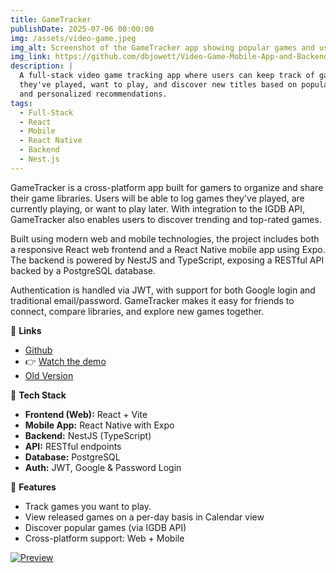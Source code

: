 ```yaml
---
title: GameTracker
publishDate: 2025-07-06 00:00:00
img: /assets/video-game.jpeg
img_alt: Screenshot of the GameTracker app showing popular games and user collections
img_link: https://github.com/dbjowett/Video-Game-Mobile-App-and-Backend/
description: |
  A full-stack video game tracking app where users can keep track of games
  they've played, want to play, and discover new titles based on popularity
  and personalized recommendations.
tags:
  - Full-Stack
  - React
  - Mobile
  - React Native
  - Backend
  - Nest.js
---
```


GameTracker is a cross-platform app built for gamers to organize and share their game libraries. Users will be able to log games they've played, are currently playing, or want to play later. With integration to the IGDB API, GameTracker also enables users to discover trending and top-rated games.

Built using modern web and mobile technologies, the project includes both a responsive React web frontend and a React Native mobile app using Expo. The backend is powered by NestJS and TypeScript, exposing a RESTful API backed by a PostgreSQL database.

Authentication is handled via JWT, with support for both Google login and traditional email/password. GameTracker makes it easy for friends to connect, compare libraries, and explore new games together.

🔗 **Links**

- [Github](https://github.com/dbjowett/Video-Game-Mobile-App-and-Backend/)
- 👉 [Watch the demo](https://youtube.com/shorts/w1wKx3EDtfI)
- [Old Version](https://video-game-eight.vercel.app/)

🧱 **Tech Stack**

- **Frontend (Web):** React + Vite
- **Mobile App:** React Native with Expo
- **Backend:** NestJS (TypeScript)
- **API:** RESTful endpoints
- **Database:** PostgreSQL
- **Auth:** JWT, Google & Password Login

🚀 **Features**

- Track games you want to play.
- View released games on a per-day basis in Calendar view
- Discover popular games (via IGDB API)
- Cross-platform support: Web + Mobile

[![Preview](https://img.youtube.com/vi/w1wKx3EDtfI/hqdefault.jpg)](https://youtube.com/shorts/w1wKx3EDtfI)
